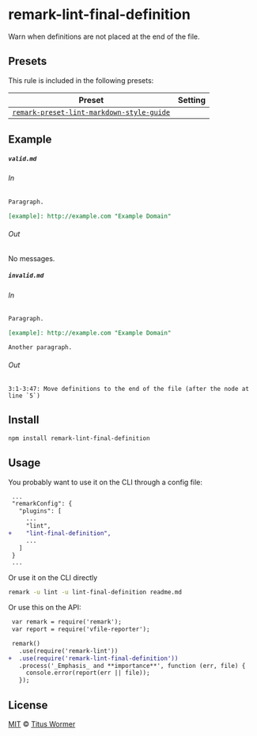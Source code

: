 <!--This file is generated-->

# remark-lint-final-definition

Warn when definitions are not placed at the end of the file.

## Presets

This rule is included in the following presets:

| Preset | Setting |
| ------ | ------- |
| [`remark-preset-lint-markdown-style-guide`](https://github.com/remarkjs/remark-lint/tree/master/packages/remark-preset-lint-markdown-style-guide) |  |

## Example

##### `valid.md`

###### In

```markdown
Paragraph.

[example]: http://example.com "Example Domain"
```

###### Out

No messages.

##### `invalid.md`

###### In

```markdown
Paragraph.

[example]: http://example.com "Example Domain"

Another paragraph.
```

###### Out

```text
3:1-3:47: Move definitions to the end of the file (after the node at line `5`)
```

## Install

```sh
npm install remark-lint-final-definition
```

## Usage

You probably want to use it on the CLI through a config file:

```diff
 ...
 "remarkConfig": {
   "plugins": [
     ...
     "lint",
+    "lint-final-definition",
     ...
   ]
 }
 ...
```

Or use it on the CLI directly

```sh
remark -u lint -u lint-final-definition readme.md
```

Or use this on the API:

```diff
 var remark = require('remark');
 var report = require('vfile-reporter');

 remark()
   .use(require('remark-lint'))
+  .use(require('remark-lint-final-definition'))
   .process('_Emphasis_ and **importance**', function (err, file) {
     console.error(report(err || file));
   });
```

## License

[MIT](https://github.com/remarkjs/remark-lint/blob/master/LICENSE) © [Titus Wormer](http://wooorm.com)
